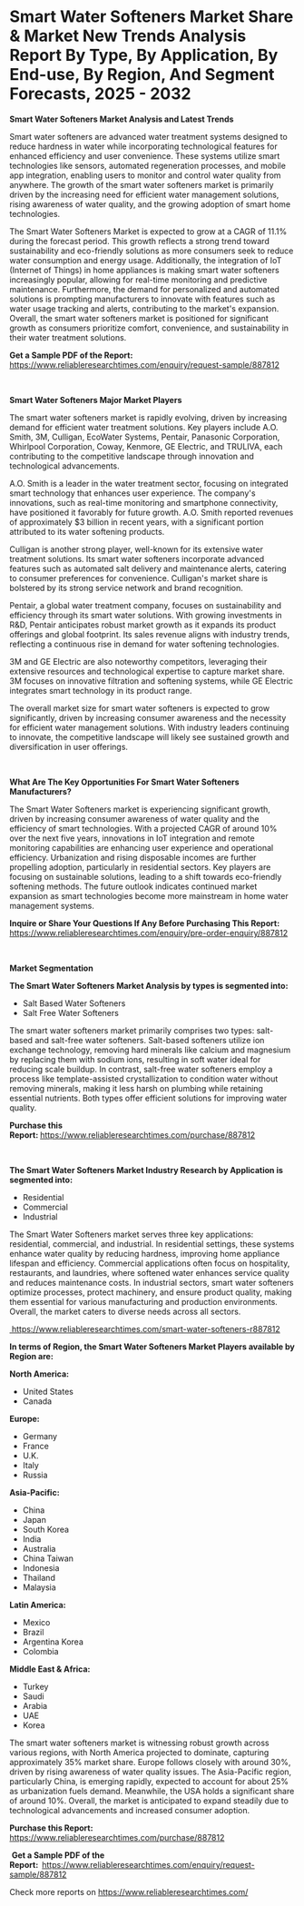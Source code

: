 <p><h1>Smart Water Softeners Market Share & Market New Trends Analysis Report By Type, By Application, By End-use, By Region, And Segment Forecasts, 2025 - 2032</h1></p><p><strong>Smart Water Softeners Market Analysis and Latest Trends</strong></p>
<p><p>Smart water softeners are advanced water treatment systems designed to reduce hardness in water while incorporating technological features for enhanced efficiency and user convenience. These systems utilize smart technologies like sensors, automated regeneration processes, and mobile app integration, enabling users to monitor and control water quality from anywhere. The growth of the smart water softeners market is primarily driven by the increasing need for efficient water management solutions, rising awareness of water quality, and the growing adoption of smart home technologies.</p><p>The Smart Water Softeners Market is expected to grow at a CAGR of 11.1% during the forecast period. This growth reflects a strong trend toward sustainability and eco-friendly solutions as more consumers seek to reduce water consumption and energy usage. Additionally, the integration of IoT (Internet of Things) in home appliances is making smart water softeners increasingly popular, allowing for real-time monitoring and predictive maintenance. Furthermore, the demand for personalized and automated solutions is prompting manufacturers to innovate with features such as water usage tracking and alerts, contributing to the market's expansion. Overall, the smart water softeners market is positioned for significant growth as consumers prioritize comfort, convenience, and sustainability in their water treatment solutions.</p></p>
<p><strong>Get a Sample PDF of the Report:&nbsp;</strong> <a href="https://www.reliableresearchtimes.com/enquiry/request-sample/887812?utm_campaign=2006&utm_medium=2&utm_source=Github&utm_content=ia&utm_term=18022025&utm_id=smart-water-softeners">https://www.reliableresearchtimes.com/enquiry/request-sample/887812</a></p>
<p>&nbsp;</p>
<p><strong>Smart Water Softeners Major Market Players</strong></p>
<p><p>The smart water softeners market is rapidly evolving, driven by increasing demand for efficient water treatment solutions. Key players include A.O. Smith, 3M, Culligan, EcoWater Systems, Pentair, Panasonic Corporation, Whirlpool Corporation, Coway, Kenmore, GE Electric, and TRULIVA, each contributing to the competitive landscape through innovation and technological advancements.</p><p>A.O. Smith is a leader in the water treatment sector, focusing on integrated smart technology that enhances user experience. The company's innovations, such as real-time monitoring and smartphone connectivity, have positioned it favorably for future growth. A.O. Smith reported revenues of approximately $3 billion in recent years, with a significant portion attributed to its water softening products.</p><p>Culligan is another strong player, well-known for its extensive water treatment solutions. Its smart water softeners incorporate advanced features such as automated salt delivery and maintenance alerts, catering to consumer preferences for convenience. Culligan's market share is bolstered by its strong service network and brand recognition.</p><p>Pentair, a global water treatment company, focuses on sustainability and efficiency through its smart water solutions. With growing investments in R&D, Pentair anticipates robust market growth as it expands its product offerings and global footprint. Its sales revenue aligns with industry trends, reflecting a continuous rise in demand for water softening technologies.</p><p>3M and GE Electric are also noteworthy competitors, leveraging their extensive resources and technological expertise to capture market share. 3M focuses on innovative filtration and softening systems, while GE Electric integrates smart technology in its product range.</p><p>The overall market size for smart water softeners is expected to grow significantly, driven by increasing consumer awareness and the necessity for efficient water management solutions. With industry leaders continuing to innovate, the competitive landscape will likely see sustained growth and diversification in user offerings.</p></p>
<p>&nbsp;</p>
<p><strong>What Are The Key Opportunities For Smart Water Softeners Manufacturers?</strong></p>
<p><p>The Smart Water Softeners market is experiencing significant growth, driven by increasing consumer awareness of water quality and the efficiency of smart technologies. With a projected CAGR of around 10% over the next five years, innovations in IoT integration and remote monitoring capabilities are enhancing user experience and operational efficiency. Urbanization and rising disposable incomes are further propelling adoption, particularly in residential sectors. Key players are focusing on sustainable solutions, leading to a shift towards eco-friendly softening methods. The future outlook indicates continued market expansion as smart technologies become more mainstream in home water management systems.</p></p>
<p><strong>Inquire or Share Your Questions If Any Before Purchasing This Report:</strong> <a href="https://www.reliableresearchtimes.com/enquiry/pre-order-enquiry/887812?utm_campaign=2006&utm_medium=2&utm_source=Github&utm_content=ia&utm_term=18022025&utm_id=smart-water-softeners">https://www.reliableresearchtimes.com/enquiry/pre-order-enquiry/887812</a></p>
<p>&nbsp;</p>
<p><strong>Market Segmentation</strong></p>
<p><strong>The Smart Water Softeners Market Analysis by types is segmented into:</strong></p>
<p><ul><li>Salt Based Water Softeners</li><li>Salt Free Water Softeners</li></ul></p>
<p><p>The smart water softeners market primarily comprises two types: salt-based and salt-free water softeners. Salt-based softeners utilize ion exchange technology, removing hard minerals like calcium and magnesium by replacing them with sodium ions, resulting in soft water ideal for reducing scale buildup. In contrast, salt-free water softeners employ a process like template-assisted crystallization to condition water without removing minerals, making it less harsh on plumbing while retaining essential nutrients. Both types offer efficient solutions for improving water quality.</p></p>
<p><strong>Purchase this Report:&nbsp;</strong><a href="https://www.reliableresearchtimes.com/purchase/887812?utm_campaign=2006&utm_medium=2&utm_source=Github&utm_content=ia&utm_term=18022025&utm_id=smart-water-softeners">https://www.reliableresearchtimes.com/purchase/887812</a></p>
<p>&nbsp;</p>
<p><strong>The Smart Water Softeners Market Industry Research by Application is segmented into:</strong></p>
<p><ul><li>Residential</li><li>Commercial</li><li>Industrial</li></ul></p>
<p><p>The Smart Water Softeners market serves three key applications: residential, commercial, and industrial. In residential settings, these systems enhance water quality by reducing hardness, improving home appliance lifespan and efficiency. Commercial applications often focus on hospitality, restaurants, and laundries, where softened water enhances service quality and reduces maintenance costs. In industrial sectors, smart water softeners optimize processes, protect machinery, and ensure product quality, making them essential for various manufacturing and production environments. Overall, the market caters to diverse needs across all sectors.</p></p>
<p><a href="https://www.reliableresearchtimes.com/smart-water-softeners-r887812?utm_campaign=2006&utm_medium=2&utm_source=Github&utm_content=ia&utm_term=18022025&utm_id=smart-water-softeners">&nbsp;https://www.reliableresearchtimes.com/smart-water-softeners-r887812</a></p>
<p><strong>In terms of Region, the Smart Water Softeners Market Players available by Region are:</strong></p>
<p>
    <p> <strong> North America: </strong>
        <ul>
            <li>United States</li>
            <li>Canada</li>
        </ul>
        </p> 
    <p> <strong> Europe: </strong>
        <ul>
            <li>Germany</li>
            <li>France</li>
            <li>U.K.</li>
            <li>Italy</li>
            <li>Russia</li>
        </ul>
        </p> 
    <p> <strong> Asia-Pacific: </strong>
        <ul>
            <li>China</li>
            <li>Japan</li>
            <li>South Korea</li>
            <li>India</li>
            <li>Australia</li>
            <li>China Taiwan</li>
            <li>Indonesia</li>
            <li>Thailand</li>
            <li>Malaysia</li>
        </ul>
        </p> 
    <p> <strong> Latin America: </strong>
        <ul>
            <li>Mexico</li>
            <li>Brazil</li>
            <li>Argentina Korea</li>
            <li>Colombia</li>
        </ul>
        </p> 
    <p> <strong> Middle East & Africa: </strong>
        <ul>
            <li>Turkey</li>
            <li>Saudi</li>
            <li>Arabia</li>
            <li>UAE</li>
            <li>Korea</li>
        </ul>
    </p>
    </p>
<p><p>The smart water softeners market is witnessing robust growth across various regions, with North America projected to dominate, capturing approximately 35% market share. Europe follows closely with around 30%, driven by rising awareness of water quality issues. The Asia-Pacific region, particularly China, is emerging rapidly, expected to account for about 25% as urbanization fuels demand. Meanwhile, the USA holds a significant share of around 10%. Overall, the market is anticipated to expand steadily due to technological advancements and increased consumer adoption.</p></p>
<p><strong>Purchase this Report: </strong><a href="https://www.reliableresearchtimes.com/purchase/887812?utm_campaign=2006&utm_medium=2&utm_source=Github&utm_content=ia&utm_term=18022025&utm_id=smart-water-softeners">https://www.reliableresearchtimes.com/purchase/887812</a></p>
<p>&nbsp;<strong>Get a Sample PDF of the Report:&nbsp;&nbsp;</strong><a href="https://www.reliableresearchtimes.com/enquiry/request-sample/887812?utm_campaign=2006&utm_medium=2&utm_source=Github&utm_content=ia&utm_term=18022025&utm_id=smart-water-softeners">https://www.reliableresearchtimes.com/enquiry/request-sample/887812</a></p>
<p><strong></strong></p>
<p>Check more reports on <a href="https://www.reliableresearchtimes.com/?utm_campaign=2006&utm_medium=2&utm_source=Github&utm_content=ia&utm_term=18022025&utm_id=smart-water-softeners">https://www.reliableresearchtimes.com/</a></p>